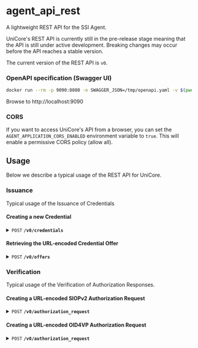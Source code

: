 # agent_api_rest

A lightweight REST API for the SSI Agent.


UniCore's REST API is currently still in the pre-release stage meaning that the API is still under active development.
Breaking changes may occur before the API reaches a stable version.

The current version of the REST API is `v0`.

### OpenAPI specification (Swagger UI)

```bash
docker run --rm -p 9090:8080 -e SWAGGER_JSON=/tmp/openapi.yaml -v $(pwd):/tmp swaggerapi/swagger-ui
```

Browse to http://localhost:9090

### CORS

If you want to access UniCore's API from a browser, you can set the `AGENT_APPLICATION_CORS_ENABLED` environment variable to `true`. This will enable a permissive CORS policy (allow all).

## Usage
Below we describe a typical usage of the REST API for UniCore. 

### Issuance
Typical usage of the Issuance of Credentials

</details>

#### Creating a new Credential

<details>
 <summary><code>POST</code> <code><b>/v0/credentials</b></code></summary>

Now there is a new Credential Configuration, we can create our first Credential. 

##### Parameters
- `offerId`: **REQUIRED**: A unique identifier for the Credential Offer. This ID will bind the Credential to the
  [Credential Offer that we will receive later](#retrieving-the-URL-encoded-credential-offer)
- `credentialConfigurationId`: **REQUIRED** 
- `credential`: **REQUIRED** An object containing the data that will be included in the Credential. This data should
  adhere to the Credential Definition that was defined in the Credential Configuration. See the [Issuance
  Configuration](../agent_issuance/README.md) for more information about how the Credential Configuration is defined.

```json
{
    "offerId":"my-first-offer",
    "credentialConfigurationId": "w3c_vc_credential",
    "credential": {
        "credentialSubject": {
            "first_name": "Ferris",
            "last_name": "Crabman",
            "dob": "1982-01-01"
        }
    }
}
```

</details>

#### Retrieving the URL-encoded Credential Offer

<details>
 <summary><code>POST</code> <code><b>/v0/offers</b></code></summary>

After creating a new Credential, we can retrieve the Credential Offer. The Credential Offer is a URL-encoded string
that can be rendered as a QR-Code which in turn can be scanned with an [Identity Wallet](https://github.com/impierce/identity-wallet).

##### Parameters
- `offerId`: **REQUIRED**: The ID of the Credential Offer 

```json
{
    "offerId":"my-first-offer"
}
```

</details>

### Verification
Typical usage of the Verification of Authorization Responses.

#### Creating a URL-encoded SIOPv2 Authorization Request

<details>
 <summary><code>POST</code> <code><b>/v0/authorization_request</b></code></summary>

Through this endpoint, we can create a URL-encoded Authorization Request that can be rendered as a QR-Code. This
QR-Code can be scanned by an [Identity Wallet](https://github.com/impierce/identity-wallet) which in turn will answer the Authorization Request.

##### Parameters
- `nonce`: **REQUIRED**: A unique identifier for the Authorization Request.
- `state`: **OPTIONAL**: A unique string representing the state of the Authorization Request.

```json
{
    "nonce":"this is a nonce"
}
```

</details>

#### Creating a URL-encoded OID4VP Authorization Request

<details>
 <summary><code>POST</code> <code><b>/v0/authorization_request</b></code></summary>

Through this endpoint, we can create a URL-encoded Authorization Request that can be rendered as a QR-Code. This
QR-Code can be scanned by an [Identity Wallet](https://github.com/impierce/identity-wallet) which in turn will answer
the Authorization Request. The only extra required parameter is the `presentation_definition` which describes the
Verifiable Credential(s) that will be requested from the Identity Wallet.

##### Parameters
- `nonce`: **REQUIRED**: A unique identifier for the Authorization Request.
- `presentation_definition`: An object describing the Verifiable Credential(s) that will be requested from the Identity
  Wallet to ensure a successful Authorization. In most cases, the `presentation_definition` below will 
- `state`: **OPTIONAL**: A unique string representing the state of the Authorization Request.

```json
{
    "nonce": "this is a nonce",
    "presentation_definition": {
        "id":"Verifiable Presentation request for sign-on",
        "input_descriptors":[
            {
                "id":"Request for Verifiable Credential",
                "constraints":{
                    "fields":[
                        {
                            "path":[
                                "$.vc.type"
                            ],
                            "filter":{
                                "type":"array",
                                "contains":{
                                    "const":"VerifiableCredential"
                                    // "const":"OpenBadgesCredential" <-- for OpenBadges
                                }
                            }
                        },
                        // Extra constraints can be added to the Presentation Definition.
                        // {
                        //     "path":[
                        //         "$.vc.credentialSubject.first_name"
                        //     ]
                        // },
                        // {
                        //     "path":[
                        //         "$.vc.credentialSubject.last_name"
                        //     ]
                        // },
                    ]
                }
            }
        ]
    }
}
```

</details>
